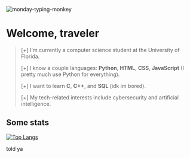 ![monday-typing-monkey](https://github.com/helloimsanti/helloimsanti/assets/80968125/3e131a82-6395-45c1-be9f-9f395330c966)

# Welcome, traveler

> [+] I'm currently a computer science student at the University of Florida.
>
> [+] I know a couple languages: **Python**, **HTML**, **CSS**, **JavaScript** (I pretty much use Python for everything).
>
> [+] I want to learn **C**, **C++**, and **SQL** (idk im bored).
>
> [+] My tech-related interests include cybersecurity and artificial intelligence.

## Some stats
[![Top Langs](https://github-readme-stats.vercel.app/api/top-langs/?username=helloimsanti&layout=compact&theme=holi)](https://github.com/helloimsanti)

told ya
